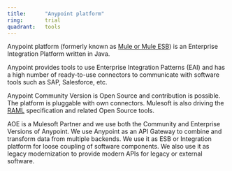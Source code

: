 ```yaml
---
title:      "Anypoint platform"
ring:       trial
quadrant:   tools
---
```


Anypoint platform (formerly known as [Mule or Mule ESB](/https://www.mulesoft.com/integration-resources)) is an Enterprise Integration Platform written in Java.

Anypoint provides tools to use Enterprise Integration Patterns (EAI) and has a high number of ready-to-use connectors to communicate with software tools such as SAP, Salesforce, etc.

Anypoint Community Version is Open Source and contribution is possible.
The platform is pluggable with own connectors.
Mulesoft is also driving the [RAML](/tools/raml.html) specification and related Open Source tools.

AOE is a Mulesoft Partner and we use both the Community and Enterprise Versions of Anypoint.
We use Anypoint as an API Gateway to combine and transform data from multiple backends.
We use it as ESB or Integration platform for loose coupling of software components.
We also use it as legacy modernization to provide modern APIs for legacy or external software.
